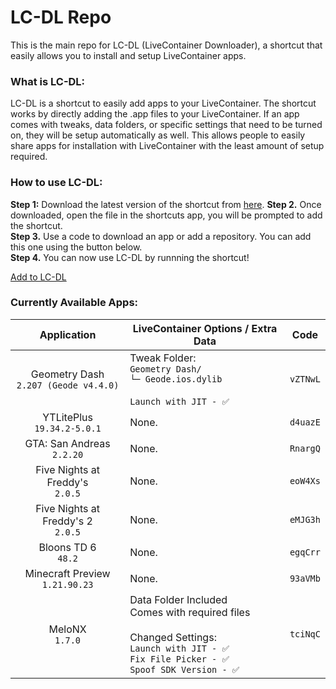 # LC-DL Repo
This is the main repo for LC-DL (LiveContainer Downloader), a shortcut that easily allows you to install and setup LiveContainer apps.

### What is LC-DL:
LC-DL is a shortcut to easily add apps to your LiveContainer. The shortcut works by directly adding the .app files to your LiveContainer. If an app comes with tweaks, data folders, or specific settings that need to be turned on, they will be setup automatically as well. This allows people to easily share apps for installation with LiveContainer with the least amount of setup required.

### How to use LC-DL:
**Step 1:** Download the latest version of the shortcut from [here](https://github.com/sinceohsix/lcdl-repo/releases/tag/Shortcut). 
**Step 2.** Once downloaded, open the file in the shortcuts app, you will be prompted to add the shortcut.  
**Step 3.** Use a code to download an app or add a repository. You can add this one using the button below.  
**Step 4.** You can now use LC-DL by runnning the shortcut!

[Add to LC-DL](https://tinyurl.com/yuzn6nbp)

### Currently Available Apps:
| Application                                  | LiveContainer Options / Extra Data | Code |
|       :---:                                  |             -----------            |:---: |
| Geometry Dash <br> `2.207 (Geode v4.4.0)`    | Tweak Folder:<br>`Geometry Dash/`<br>`└─ Geode.ios.dylib`<br><br>`Launch with JIT - ✅`| `vZTNwL` |
| YTLitePlus <br> `19.34.2-5.0.1`              | None. | `d4uazE` |
| GTA: San Andreas <br> `2.2.20`               | None. | `RnargQ` |
| Five Nights at Freddy's <br> `2.0.5`         | None. | `eoW4Xs` |
| Five Nights at Freddy's 2 <br> `2.0.5`       | None. | `eMJG3h` |
| Bloons TD 6 <br> `48.2`                      | None. | `egqCrr` |
| Minecraft Preview <br> `1.21.90.23`          | None. | `93aVMb` |
| MeloNX <br> `1.7.0`                          | Data Folder Included<br>Comes with required files<br><br> Changed Settings:<br>`Launch with JIT - ✅`<br>`Fix File Picker - ✅`<br>`Spoof SDK Version - ✅` | `tciNqC` |
